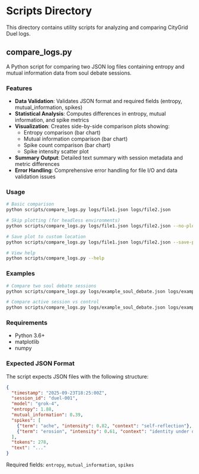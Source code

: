 # Scripts Directory

This directory contains utility scripts for analyzing and comparing CityGrid Duel logs.

## compare_logs.py

A Python script for comparing two JSON log files containing entropy and mutual information data from soul debate sessions.

### Features

- **Data Validation**: Validates JSON format and required fields (entropy, mutual_information, spikes)
- **Statistical Analysis**: Computes differences in entropy, mutual information, and spike metrics
- **Visualization**: Creates side-by-side comparison plots showing:
  - Entropy comparison (bar chart)
  - Mutual information comparison (bar chart) 
  - Spike count comparison (bar chart)
  - Spike intensity scatter plot
- **Summary Output**: Detailed text summary with session metadata and metric differences
- **Error Handling**: Comprehensive error handling for file I/O and data validation issues

### Usage

```bash
# Basic comparison
python scripts/compare_logs.py logs/file1.json logs/file2.json

# Skip plotting (for headless environments)
python scripts/compare_logs.py logs/file1.json logs/file2.json --no-plot

# Save plot to custom location
python scripts/compare_logs.py logs/file1.json logs/file2.json --save-plot my_comparison.png

# View help
python scripts/compare_logs.py --help
```

### Examples

```bash
# Compare two soul debate sessions
python scripts/compare_logs.py logs/example_soul_debate.json logs/example_soul_debate_2.json

# Compare active session vs control
python scripts/compare_logs.py logs/example_soul_debate.json logs/example_soul_debate_control.json
```

### Requirements

- Python 3.6+
- matplotlib
- numpy

### Expected JSON Format

The script expects JSON files with the following structure:

```json
{
  "timestamp": "2025-09-23T18:25:00Z",
  "session_id": "duel-001", 
  "model": "grok-4",
  "entropy": 1.88,
  "mutual_information": 0.39,
  "spikes": [
    {"term": "ache", "intensity": 0.82, "context": "self-reflection"},
    {"term": "erosion", "intensity": 0.61, "context": "identity under debate"}
  ],
  "tokens": 278,
  "text": "..."
}
```

Required fields: `entropy`, `mutual_information`, `spikes`